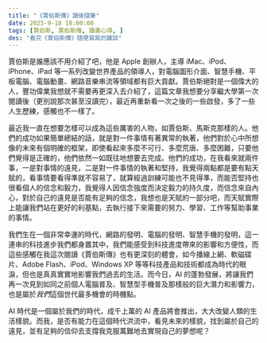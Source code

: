 ```yaml
---
title: "《賈伯斯傳》讀後隨筆"
date: 2025-9-18 18:00:00
tags: [賈伯斯, 賈伯斯傳, 讀書心得, ]
des: "看完《賈伯斯傳》隨便寫寫的雜談"
---
```


賈伯斯是誰應該不用介紹了吧，他是 Apple 創辦人，主導 iMac、iPod、iPhone、iPad 等一系列改變世界產品的領導人，對電腦圖形介面、智慧手機、平板電腦、電腦動畫、網路音樂串流等領域都有巨大貢獻。賈伯斯絕對是一個偉大的人，豐功偉業我想就不需要再更深入去介紹了，這篇文章我想要分享繼大學第一次閱讀後（更別說那次甚至沒讀完），最近再重新看一次之後的一些啟發，多了一些人生歷練，感觸也不一樣了。

最近我一直在想要怎樣可以成為這些厲害的人物，如賈伯斯、馬斯克那樣的人。他們的成功如果簡單總結的話，就是對一件事情有著異常的執著，他們對於心中所想像的未來有個明確的框架，即使看起來多麼不可行、多麼荒唐、多麼困難，只要他們覺得是正確的，他們依然一如既往地想要去完成。他們的成功，在我看來就兩件事，一是對事情的遠見，二是對一件事情的執著和堅持，我覺得兩點都是要有點天賦的，看事情要看得準就不容易了，就算經過訓練可能也不見得準，而能否堅持也很看個人的信念和毅力，我覺得人因信念強度而決定毅力的持久度，而信念來自內心，對於自己的遠見是否能有足夠的信念，我想也是天賦的一部分吧，而天賦實際上能讓我們站在更好的利基點，去執行接下來需要的努力、學習、工作等幫助事業的事情。

我們生在一個非常幸運的時代，網路的發明、電腦的發明、智慧手機的發明，這一連串的科技進步我們都身置其中，我們能感受到科技進度帶來的影響和方便性，而這些感觸在我這次閱讀《賈伯斯傳》也有更深刻的體會，如今播線上網、軟磁碟片、Adobe Flash、iPod、Windows XP 等等科技產品和技術都成為時代的眼淚，但也是真真實實地影響我們過去的生活。而今日，AI 的蓬勃發展，將讓我們再一次見到如同之前個人電腦普及、智慧型手機普及那樣般的巨大潛力和影響力，也是屬於*我們*這個世代最多機會的時機點。

AI 時代是一個屬於我們的時代，成千上萬的 AI 產品將會推出，大大改變人類的生活樣貌。而我，是否有能力在這個時代洪流中，看見未來的樣貌，找到屬於自己的遠見，並有足夠的信仰去支撐我克服萬難地去實現自己的夢想呢？
